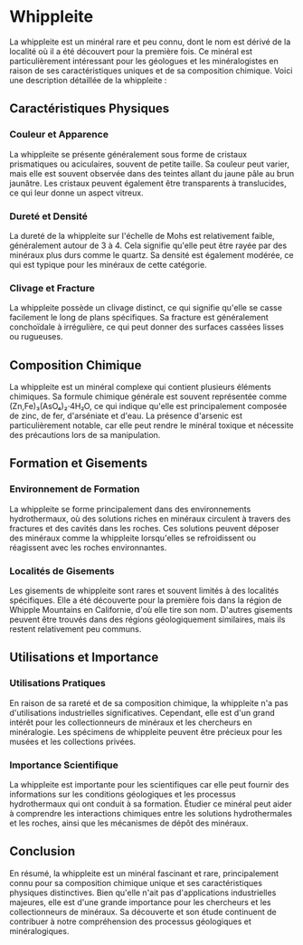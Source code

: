 # Whippleite

La whippleite est un minéral rare et peu connu, dont le nom est dérivé de la localité où il a été découvert pour la première fois. Ce minéral est particulièrement intéressant pour les géologues et les minéralogistes en raison de ses caractéristiques uniques et de sa composition chimique. Voici une description détaillée de la whippleite :

## Caractéristiques Physiques

### Couleur et Apparence
La whippleite se présente généralement sous forme de cristaux prismatiques ou aciculaires, souvent de petite taille. Sa couleur peut varier, mais elle est souvent observée dans des teintes allant du jaune pâle au brun jaunâtre. Les cristaux peuvent également être transparents à translucides, ce qui leur donne un aspect vitreux.

### Dureté et Densité
La dureté de la whippleite sur l'échelle de Mohs est relativement faible, généralement autour de 3 à 4. Cela signifie qu'elle peut être rayée par des minéraux plus durs comme le quartz. Sa densité est également modérée, ce qui est typique pour les minéraux de cette catégorie.

### Clivage et Fracture
La whippleite possède un clivage distinct, ce qui signifie qu'elle se casse facilement le long de plans spécifiques. Sa fracture est généralement conchoïdale à irrégulière, ce qui peut donner des surfaces cassées lisses ou rugueuses.

## Composition Chimique

La whippleite est un minéral complexe qui contient plusieurs éléments chimiques. Sa formule chimique générale est souvent représentée comme (Zn,Fe)₃(AsO₄)₂·4H₂O, ce qui indique qu'elle est principalement composée de zinc, de fer, d'arséniate et d'eau. La présence d'arsenic est particulièrement notable, car elle peut rendre le minéral toxique et nécessite des précautions lors de sa manipulation.

## Formation et Gisements

### Environnement de Formation
La whippleite se forme principalement dans des environnements hydrothermaux, où des solutions riches en minéraux circulent à travers des fractures et des cavités dans les roches. Ces solutions peuvent déposer des minéraux comme la whippleite lorsqu'elles se refroidissent ou réagissent avec les roches environnantes.

### Localités de Gisements
Les gisements de whippleite sont rares et souvent limités à des localités spécifiques. Elle a été découverte pour la première fois dans la région de Whipple Mountains en Californie, d'où elle tire son nom. D'autres gisements peuvent être trouvés dans des régions géologiquement similaires, mais ils restent relativement peu communs.

## Utilisations et Importance

### Utilisations Pratiques
En raison de sa rareté et de sa composition chimique, la whippleite n'a pas d'utilisations industrielles significatives. Cependant, elle est d'un grand intérêt pour les collectionneurs de minéraux et les chercheurs en minéralogie. Les spécimens de whippleite peuvent être précieux pour les musées et les collections privées.

### Importance Scientifique
La whippleite est importante pour les scientifiques car elle peut fournir des informations sur les conditions géologiques et les processus hydrothermaux qui ont conduit à sa formation. Étudier ce minéral peut aider à comprendre les interactions chimiques entre les solutions hydrothermales et les roches, ainsi que les mécanismes de dépôt des minéraux.

## Conclusion

En résumé, la whippleite est un minéral fascinant et rare, principalement connu pour sa composition chimique unique et ses caractéristiques physiques distinctives. Bien qu'elle n'ait pas d'applications industrielles majeures, elle est d'une grande importance pour les chercheurs et les collectionneurs de minéraux. Sa découverte et son étude continuent de contribuer à notre compréhension des processus géologiques et minéralogiques.